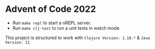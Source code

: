 # Advent of Code 2022

- Run `make repl` to start a nREPL server.
- Run `make clj-test` to run a unit tests in watch mode.

This project is structured to work with `Clojure Version: 1.10.*` & `Java Version: 11`
